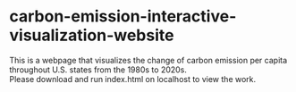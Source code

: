 # carbon-emission-interactive-visualization-website
This is a webpage that visualizes the change of carbon emission per capita throughout U.S. states from the 1980s to 2020s.<br>
Please download and run index.html on localhost to view the work.
